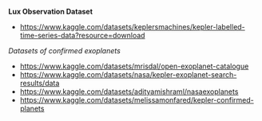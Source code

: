 **Lux Observation Dataset**
- https://www.kaggle.com/datasets/keplersmachines/kepler-labelled-time-series-data?resource=download

*Datasets of confirmed exoplanets*
- https://www.kaggle.com/datasets/mrisdal/open-exoplanet-catalogue
- https://www.kaggle.com/datasets/nasa/kepler-exoplanet-search-results/data
- https://www.kaggle.com/datasets/adityamishraml/nasaexoplanets
- https://www.kaggle.com/datasets/melissamonfared/kepler-confirmed-planets
